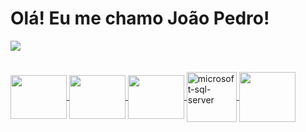 # Olá! Eu me chamo João Pedro! 

<div>
  <a href="https://www.linkedin.com/in/joão-pedro-melo-65678322b" target="_blank"><img src="https://img.shields.io/badge/-LinkedIn-%230077B5?style=for-the-badge&logo=linkedin&logoColor=white" target="_blank"></a>
</div>

<br>

<div align="center">
  <a href="https://github.com/JPedro759">
</div>
  
<div style="display: inline_block">
 <br>
 <img align="center" height="70" width="90" src="https://cdn.jsdelivr.net/gh/devicons/devicon/icons/java/java-original.svg" />
 <img align="center" height="70" width="90" src="https://cdn.jsdelivr.net/gh/devicons/devicon/icons/spring/spring-original.svg" />
 <img align="center" height="70" width="90" src="https://cdn.jsdelivr.net/gh/devicons/devicon/icons/postgresql/postgresql-original.svg" />
 <img align="center" height="80" width="80"  src="https://img.icons8.com/color/480/microsoft-sql-server.png" alt="microsoft-sql-server"/>
 <img align="center" height="80" width="90" src="https://cdn.jsdelivr.net/gh/devicons/devicon/icons/azure/azure-original.svg" />    
</div>
